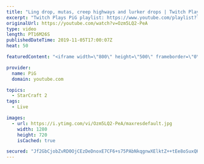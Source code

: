 ```yaml
---
title: "Ling drop, mutas, creep highways and lurker drops | Twitch Plays PiG #30"
excerpt: "Twitch Plays PiG playlist: https://www.youtube.com/playlist?list=PLFUDU8AOevUfzFasU_rN_YKBDhbGlIaOe  Like the content? Then consider to leave a thumbs up and subscribe! ;) If you wish to support me please consider supporting my patreon: https://www.patreon.com/PiGSC2 Videos don’t appear in your feed"
originalUrl: https://youtube.com/watch?v=Ozm5LQ2-PeA
type: video
length: PT16M26S
publishedDateTime: 2019-11-05T17:00:07Z
heat: 50

featuredContent: "<iframe width=\"800\" height=\"500\" frameborder=\"0\" src=\"https://www.youtube.com/embed/Ozm5LQ2-PeA\" allow=\"accelerometer; autoplay; encrypted-media; gyroscope; picture-in-picture\" allowfullscreen></iframe>"

provider:
  name: PiG
  domain: youtube.com

topics:
  - StarCraft 2
tags:
  - Live

images:
  - url: https://i.ytimg.com/vi/Ozm5LQ2-PeA/maxresdefault.jpg
    width: 1280
    height: 720
    isCached: true

secured: "Jf2GbCjobZvRD0OjCEzDeDnoxE7CF6+s75PAbNkqgnwXElktZ++tEe8oSuxQKt9S/o7qtnV3N3dnpR0RTcYulUPa2GLJqmrqJ/VxxOxkwkpcvBORB+ImDjgBdCLTRhOxzcKf2Fr0Owg30DOjD+v28KABWB1d+v/bxb34VtFPwRBQqTnlo8cEEQSbdjR7ckOmqdjdfeDctX08PHo6j5LnV7Ou6zVEGo51aPkmsOO73duMIIZf7uBAZFybL4fDtjbYYhWi5tR+1vCBBxneVBk8Mj5W+gzawNSzIGwKR3YCV6I2muEv0/EfZ0C+YoKDMC8kWSv20G1uBssxuf/Jy5poCKOL4QsRSlsTtHbqItCJajvEyPLUUyDlsmcMOsC99IbXThX/JoDcO9gn7ow7MrNyU7+JNCJl8eQGSTzfT07ZhVE=;3U51V+IGzkggIEFxjo0lSg=="
---
```


